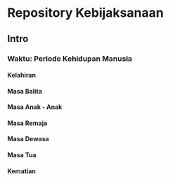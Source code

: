# Repository Kebijaksanaan

## Intro

### Waktu: Periode Kehidupan Manusia

#### Kelahiran

#### Masa Balita

#### Masa Anak - Anak

#### Masa Remaja

#### Masa Dewasa 

#### Masa Tua

#### Kematian
